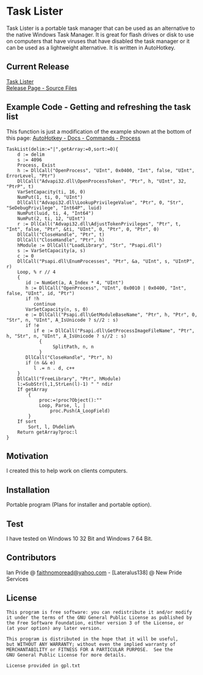 # Task Lister
Task Lister is a portable task manager that can be used as an alternative to the native Windows Task Manager. It is great for flash drives or disk to use on computers that have viruses that have disabled the task manager or it can be used as a lightweight alternative. It is written in AutoHotkey.

## Current Release
[Task Lister](https://github.com/Lateralus138/Task-Lister/releases/download/v1.1/Task.Lister.exe)<br />
[Release Page - Source Files](https://github.com/Lateralus138/Task-Lister/releases/latest)
## Example Code - Getting and refreshing the task list
This function is just a modification of the example shown at the bottom of this page: [AutoHotkey - Docs - Commands - Process](https://autohotkey.com/docs/commands/Process.htm)
```
TaskList(delim:="|",getArray:=0,sort:=0){
	d := delim
	s := 4096  
	Process, Exist  
	h := DllCall("OpenProcess", "UInt", 0x0400, "Int", false, "UInt", ErrorLevel, "Ptr")
	DllCall("Advapi32.dll\OpenProcessToken", "Ptr", h, "UInt", 32, "PtrP", t)
	VarSetCapacity(ti, 16, 0)  
	NumPut(1, ti, 0, "UInt")  
	DllCall("Advapi32.dll\LookupPrivilegeValue", "Ptr", 0, "Str", "SeDebugPrivilege", "Int64P", luid)
	NumPut(luid, ti, 4, "Int64")
	NumPut(2, ti, 12, "UInt")  
	r := DllCall("Advapi32.dll\AdjustTokenPrivileges", "Ptr", t, "Int", false, "Ptr", &ti, "UInt", 0, "Ptr", 0, "Ptr", 0)
	DllCall("CloseHandle", "Ptr", t)  
	DllCall("CloseHandle", "Ptr", h)  
	hModule := DllCall("LoadLibrary", "Str", "Psapi.dll")  
	s := VarSetCapacity(a, s)  
	c := 0  
	DllCall("Psapi.dll\EnumProcesses", "Ptr", &a, "UInt", s, "UIntP", r)
	Loop, % r // 4  
	{
	   id := NumGet(a, A_Index * 4, "UInt")
	   h := DllCall("OpenProcess", "UInt", 0x0010 | 0x0400, "Int", false, "UInt", id, "Ptr")
	   if !h
		  continue
	   VarSetCapacity(n, s, 0)  
	   e := DllCall("Psapi.dll\GetModuleBaseName", "Ptr", h, "Ptr", 0, "Str", n, "UInt", A_IsUnicode ? s//2 : s)
	   if !e    
		  if e := DllCall("Psapi.dll\GetProcessImageFileName", "Ptr", h, "Str", n, "UInt", A_IsUnicode ? s//2 : s)
			{
				 SplitPath, n, n
			}
	   DllCall("CloseHandle", "Ptr", h)  
	   if (n && e)  
		  l .= n . d, c++
	}
	DllCall("FreeLibrary", "Ptr", hModule)  
	l:=SubStr(l,1,StrLen(l)-1) " " ndir
	If getArray
		{
			proc:=!proc?Object():""
			Loop, Parse, l, |
				proc.Push(A_LoopField)
		}
	If sort
		Sort, l, D%delim%
	Return getArray?proc:l
}
```
## Motivation

I created this to help work on clients computers.

## Installation

Portable program (Plans for installer and portable option).


## Test
I have tested on Windows 10 32 Bit and Windows 7 64 Bit.

## Contributors

Ian Pride @ faithnomoread@yahoo.com - [Lateralus138] @ New Pride Services 

## License

	This program is free software: you can redistribute it and/or modify
    it under the terms of the GNU General Public License as published by
    the Free Software Foundation, either version 3 of the License, or
    (at your option) any later version.

    This program is distributed in the hope that it will be useful,
    but WITHOUT ANY WARRANTY; without even the implied warranty of
    MERCHANTABILITY or FITNESS FOR A PARTICULAR PURPOSE.  See the
    GNU General Public License for more details.

	License provided in gpl.txt
